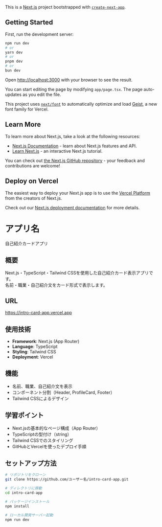 This is a [Next.js](https://nextjs.org) project bootstrapped with [`create-next-app`](https://nextjs.org/docs/app/api-reference/cli/create-next-app).

## Getting Started

First, run the development server:

```bash
npm run dev
# or
yarn dev
# or
pnpm dev
# or
bun dev
```

Open [http://localhost:3000](http://localhost:3000) with your browser to see the result.

You can start editing the page by modifying `app/page.tsx`. The page auto-updates as you edit the file.

This project uses [`next/font`](https://nextjs.org/docs/app/building-your-application/optimizing/fonts) to automatically optimize and load [Geist](https://vercel.com/font), a new font family for Vercel.

## Learn More

To learn more about Next.js, take a look at the following resources:

- [Next.js Documentation](https://nextjs.org/docs) - learn about Next.js features and API.
- [Learn Next.js](https://nextjs.org/learn) - an interactive Next.js tutorial.

You can check out [the Next.js GitHub repository](https://github.com/vercel/next.js) - your feedback and contributions are welcome!

## Deploy on Vercel

The easiest way to deploy your Next.js app is to use the [Vercel Platform](https://vercel.com/new?utm_medium=default-template&filter=next.js&utm_source=create-next-app&utm_campaign=create-next-app-readme) from the creators of Next.js.

Check out our [Next.js deployment documentation](https://nextjs.org/docs/app/building-your-application/deploying) for more details.

# アプリ名
自己紹介カードアプリ

## 概要
Next.js・TypeScript・Tailwind CSSを使用した自己紹介カード表示アプリです。  
名前・職業・自己紹介文をカード形式で表示します。

## URL
https://intro-card-app.vercel.app

## 使用技術
- **Framework**: Next.js (App Router)
- **Language**: TypeScript
- **Styling**: Tailwind CSS
- **Deployment**: Vercel

## 機能
- 名前、職業、自己紹介文を表示
- コンポーネント分割（Header, ProfileCard, Footer）
- Tailwind CSSによるデザイン

## 学習ポイント
- Next.jsの基本的なページ構成（App Router）
- TypeScriptの型付け（string）
- Tailwind CSSでのスタイリング
- GitHubとVercelを使ったデプロイ手順

## セットアップ方法
```bash
# リポジトリをクローン
git clone https://github.com/ユーザー名/intro-card-app.git

# ディレクトリに移動
cd intro-card-app

# パッケージインストール
npm install

# ローカル開発サーバー起動
npm run dev
